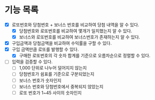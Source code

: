 # 기능 목록

- [X] 로또번호와 당첨번호 + 보너스 번호를 비교하여 당첨 내역을 알 수 있다.
  - [X] 당첨번호와 로또번호를 비교하여 몇개가 일치했는지 알 수 있다.
  - [X] 보너스와 로또번호를 비교하여 보너스번호가 존재하는지 알 수 있다.
- [X] 구입금액과 당첨금액을 비교하여 수익률을 구할 수 있다.
- [X] 구입 금액만큼 로또를 발행할 수 있다.
  - [X] 구매한 로또번호의 각 숫자 합계를 기준으로 오름차순으로 정렬할 수 있다.
- [ ] 입력을 검증할 수 있다.
  - [ ] 1,000 단위로 나누어 덜어지지 않는지
  - [ ] 당첨번호가 쉼표를 기준으로 구분되었는지
  - [ ] 보너스 번호가 숫자인지
  - [ ] 보너스 번호와 당첨번호에서 중복되지 않았는지
  - [ ] 로또 번호가 1~45 사이의 숫자인지